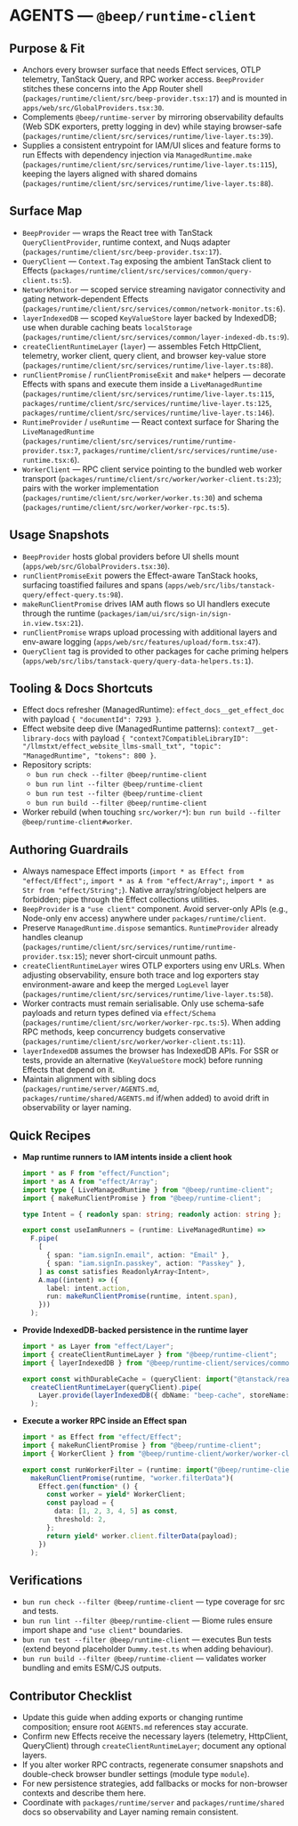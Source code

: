 # AGENTS — `@beep/runtime-client`

## Purpose & Fit
- Anchors every browser surface that needs Effect services, OTLP telemetry, TanStack Query, and RPC worker access. `BeepProvider` stitches these concerns into the App Router shell (`packages/runtime/client/src/beep-provider.tsx:17`) and is mounted in `apps/web/src/GlobalProviders.tsx:30`.
- Complements `@beep/runtime-server` by mirroring observability defaults (Web SDK exporters, pretty logging in dev) while staying browser-safe (`packages/runtime/client/src/services/runtime/live-layer.ts:39`).
- Supplies a consistent entrypoint for IAM/UI slices and feature forms to run Effects with dependency injection via `ManagedRuntime.make` (`packages/runtime/client/src/services/runtime/live-layer.ts:115`), keeping the layers aligned with shared domains (`packages/runtime/client/src/services/runtime/live-layer.ts:88`).

## Surface Map
- `BeepProvider` — wraps the React tree with TanStack `QueryClientProvider`, runtime context, and Nuqs adapter (`packages/runtime/client/src/beep-provider.tsx:17`).
- `QueryClient` — `Context.Tag` exposing the ambient TanStack client to Effects (`packages/runtime/client/src/services/common/query-client.ts:5`).
- `NetworkMonitor` — scoped service streaming navigator connectivity and gating network-dependent Effects (`packages/runtime/client/src/services/common/network-monitor.ts:6`).
- `layerIndexedDB` — scoped `KeyValueStore` layer backed by IndexedDB; use when durable caching beats `localStorage` (`packages/runtime/client/src/services/common/layer-indexed-db.ts:9`).
- `createClientRuntimeLayer` (`layer`) — assembles Fetch HttpClient, telemetry, worker client, query client, and browser key-value store (`packages/runtime/client/src/services/runtime/live-layer.ts:88`).
- `runClientPromise` / `runClientPromiseExit` and `make*` helpers — decorate Effects with spans and execute them inside a `LiveManagedRuntime` (`packages/runtime/client/src/services/runtime/live-layer.ts:115`, `packages/runtime/client/src/services/runtime/live-layer.ts:125`, `packages/runtime/client/src/services/runtime/live-layer.ts:146`).
- `RuntimeProvider` / `useRuntime` — React context surface for Sharing the `LiveManagedRuntime` (`packages/runtime/client/src/services/runtime/runtime-provider.tsx:7`, `packages/runtime/client/src/services/runtime/use-runtime.tsx:6`).
- `WorkerClient` — RPC client service pointing to the bundled web worker transport (`packages/runtime/client/src/worker/worker-client.ts:23`); pairs with the worker implementation (`packages/runtime/client/src/worker/worker.ts:30`) and schema (`packages/runtime/client/src/worker/worker-rpc.ts:5`).

## Usage Snapshots
- `BeepProvider` hosts global providers before UI shells mount (`apps/web/src/GlobalProviders.tsx:30`).
- `runClientPromiseExit` powers the Effect-aware TanStack hooks, surfacing toastified failures and spans (`apps/web/src/libs/tanstack-query/effect-query.ts:98`).
- `makeRunClientPromise` drives IAM auth flows so UI handlers execute through the runtime (`packages/iam/ui/src/sign-in/sign-in.view.tsx:21`).
- `runClientPromise` wraps upload processing with additional layers and env-aware logging (`apps/web/src/features/upload/form.tsx:47`).
- `QueryClient` tag is provided to other packages for cache priming helpers (`apps/web/src/libs/tanstack-query/query-data-helpers.ts:1`).

## Tooling & Docs Shortcuts
- Effect docs refresher (ManagedRuntime): `effect_docs__get_effect_doc` with payload `{ "documentId": 7293 }`.
- Effect website deep dive (ManagedRuntime patterns): `context7__get-library-docs` with payload `{ "context7CompatibleLibraryID": "/llmstxt/effect_website_llms-small_txt", "topic": "ManagedRuntime", "tokens": 800 }`.
- Repository scripts:
  - `bun run check --filter @beep/runtime-client`
  - `bun run lint --filter @beep/runtime-client`
  - `bun run test --filter @beep/runtime-client`
  - `bun run build --filter @beep/runtime-client`
- Worker rebuild (when touching `src/worker/*`): `bun run build --filter @beep/runtime-client#worker`.

## Authoring Guardrails
- Always namespace Effect imports (`import * as Effect from "effect/Effect";`, `import * as A from "effect/Array";`, `import * as Str from "effect/String";`). Native array/string/object helpers are forbidden; pipe through the Effect collections utilities.
- `BeepProvider` is a `"use client"` component. Avoid server-only APIs (e.g., Node-only env access) anywhere under `packages/runtime/client`.
- Preserve `ManagedRuntime.dispose` semantics. `RuntimeProvider` already handles cleanup (`packages/runtime/client/src/services/runtime/runtime-provider.tsx:15`); never short-circuit unmount paths.
- `createClientRuntimeLayer` wires OTLP exporters using env URLs. When adjusting observability, ensure both trace and log exporters stay environment-aware and keep the merged `LogLevel` layer (`packages/runtime/client/src/services/runtime/live-layer.ts:58`).
- Worker contracts must remain serialisable. Only use schema-safe payloads and return types defined via `effect/Schema` (`packages/runtime/client/src/worker/worker-rpc.ts:5`). When adding RPC methods, keep concurrency budgets conservative (`packages/runtime/client/src/worker/worker-client.ts:11`).
- `layerIndexedDB` assumes the browser has IndexedDB APIs. For SSR or tests, provide an alternative (`KeyValueStore` mock) before running Effects that depend on it.
- Maintain alignment with sibling docs (`packages/runtime/server/AGENTS.md`, `packages/runtime/shared/AGENTS.md` if/when added) to avoid drift in observability or layer naming.

## Quick Recipes

- **Map runtime runners to IAM intents inside a client hook**

  ```ts
  import * as F from "effect/Function";
  import * as A from "effect/Array";
  import type { LiveManagedRuntime } from "@beep/runtime-client";
  import { makeRunClientPromise } from "@beep/runtime-client";

  type Intent = { readonly span: string; readonly action: string };

  export const useIamRunners = (runtime: LiveManagedRuntime) =>
    F.pipe(
      [
        { span: "iam.signIn.email", action: "Email" },
        { span: "iam.signIn.passkey", action: "Passkey" },
      ] as const satisfies ReadonlyArray<Intent>,
      A.map((intent) => ({
        label: intent.action,
        run: makeRunClientPromise(runtime, intent.span),
      }))
    );
  ```

- **Provide IndexedDB-backed persistence in the runtime layer**

  ```ts
  import * as Layer from "effect/Layer";
  import { createClientRuntimeLayer } from "@beep/runtime-client";
  import { layerIndexedDB } from "@beep/runtime-client/services/common/layer-indexed-db";

  export const withDurableCache = (queryClient: import("@tanstack/react-query").QueryClient) =>
    createClientRuntimeLayer(queryClient).pipe(
      Layer.provide(layerIndexedDB({ dbName: "beep-cache", storeName: "kv" }))
    );
  ```

- **Execute a worker RPC inside an Effect span**

  ```ts
  import * as Effect from "effect/Effect";
  import { makeRunClientPromise } from "@beep/runtime-client";
  import { WorkerClient } from "@beep/runtime-client/worker/worker-client";

  export const runWorkerFilter = (runtime: import("@beep/runtime-client").LiveManagedRuntime) =>
    makeRunClientPromise(runtime, "worker.filterData")(
      Effect.gen(function* () {
        const worker = yield* WorkerClient;
        const payload = {
          data: [1, 2, 3, 4, 5] as const,
          threshold: 2,
        };
        return yield* worker.client.filterData(payload);
      })
    );
  ```

## Verifications
- `bun run check --filter @beep/runtime-client` — type coverage for src and tests.
- `bun run lint --filter @beep/runtime-client` — Biome rules ensure import shape and `"use client"` boundaries.
- `bun run test --filter @beep/runtime-client` — executes Bun tests (extend beyond placeholder `Dummy.test.ts` when adding behaviour).
- `bun run build --filter @beep/runtime-client` — validates worker bundling and emits ESM/CJS outputs.

## Contributor Checklist
- Update this guide when adding exports or changing runtime composition; ensure root `AGENTS.md` references stay accurate.
- Confirm new Effects receive the necessary layers (telemetry, HttpClient, QueryClient) through `createClientRuntimeLayer`; document any optional layers.
- If you alter worker RPC contracts, regenerate consumer snapshots and double-check browser bundler settings (module type `module`).
- For new persistence strategies, add fallbacks or mocks for non-browser contexts and describe them here.
- Coordinate with `packages/runtime/server` and `packages/runtime/shared` docs so observability and Layer naming remain consistent.
